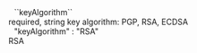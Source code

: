 <tr>
<td><div style="padding-left:10px;">``keyAlgorithm``</div></td>
<td>required, string</td>
<td>key algorithm: PGP, RSA, ECDSA</td>
<td>
  <div style="padding-left:10px;">"keyAlgorithm" : "RSA"</div>
</td>
<td>RSA</td>
</tr>
